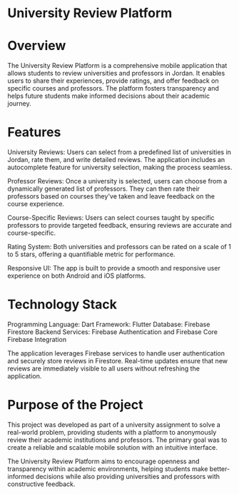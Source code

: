 # University Review Platform


# Overview

The University Review Platform is a comprehensive mobile application that allows students to review universities and professors in Jordan. It enables users to share their experiences, provide ratings, and offer feedback on specific courses and professors. The platform fosters transparency and helps future students make informed decisions about their academic journey.

# Features

University Reviews: Users can select from a predefined list of universities in Jordan, rate them, and write detailed reviews. The application includes an autocomplete feature for university selection, making the process seamless.

Professor Reviews: Once a university is selected, users can choose from a dynamically generated list of professors. They can then rate their professors based on courses they've taken and leave feedback on the course experience.

Course-Specific Reviews: Users can select courses taught by specific professors to provide targeted feedback, ensuring reviews are accurate and course-specific.

Rating System: Both universities and professors can be rated on a scale of 1 to 5 stars, offering a quantifiable metric for performance.

Responsive UI: The app is built to provide a smooth and responsive user experience on both Android and iOS platforms.

# Technology Stack

Programming Language: Dart
Framework: Flutter
Database: Firebase Firestore
Backend Services: Firebase Authentication and Firebase Core
Firebase Integration

The application leverages Firebase services to handle user authentication and securely store reviews in Firestore. Real-time updates ensure that new reviews are immediately visible to all users without refreshing the application.

# Purpose of the Project

This project was developed as part of a university assignment to solve a real-world problem, providing students with a platform to anonymously review their academic institutions and professors. The primary goal was to create a reliable and scalable mobile solution with an intuitive interface.

The University Review Platform aims to encourage openness and transparency within academic environments, helping students make better-informed decisions while also providing universities and professors with constructive feedback.
